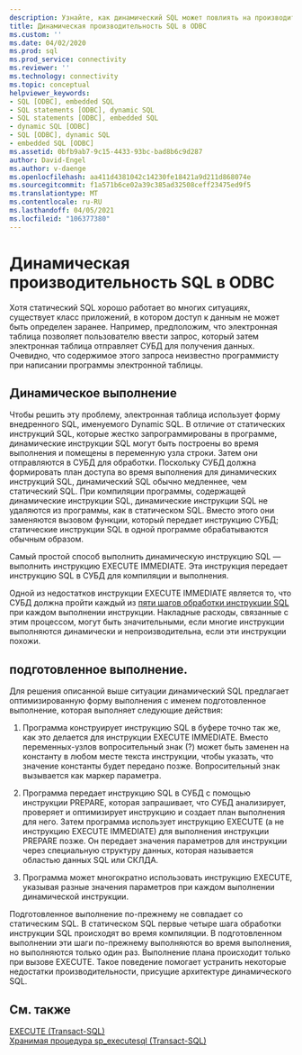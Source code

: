 ```yaml
---
description: Узнайте, как динамический SQL может повлиять на производительность приложения и то, как подготовленные инструкции в ODBC могут быть более быстрым решением.
title: Динамическая производительность SQL в ODBC
ms.custom: ''
ms.date: 04/02/2020
ms.prod: sql
ms.prod_service: connectivity
ms.reviewer: ''
ms.technology: connectivity
ms.topic: conceptual
helpviewer_keywords:
- SQL [ODBC], embedded SQL
- SQL statements [ODBC], dynamic SQL
- SQL statements [ODBC], embedded SQL
- dynamic SQL [ODBC]
- SQL [ODBC], dynamic SQL
- embedded SQL [ODBC]
ms.assetid: 0bfb9ab7-9c15-4433-93bc-bad8b6c9d287
author: David-Engel
ms.author: v-daenge
ms.openlocfilehash: aa411d4381042c14230fe18421a9d211d868074e
ms.sourcegitcommit: f1a571b6ce02a39c385ad32508ceff23475ed9f5
ms.translationtype: MT
ms.contentlocale: ru-RU
ms.lasthandoff: 04/05/2021
ms.locfileid: "106377380"
---
```

# <a name="dynamic-sql-performance-in-odbc"></a>Динамическая производительность SQL в ODBC

Хотя статический SQL хорошо работает во многих ситуациях, существует класс приложений, в котором доступ к данным не может быть определен заранее. Например, предположим, что электронная таблица позволяет пользователю ввести запрос, который затем электронная таблица отправляет СУБД для получения данных. Очевидно, что содержимое этого запроса неизвестно программисту при написании программы электронной таблицы.

## <a name="dynamic-execution"></a>Динамическое выполнение

Чтобы решить эту проблему, электронная таблица использует форму внедренного SQL, именуемого Dynamic SQL. В отличие от статических инструкций SQL, которые жестко запрограммированы в программе, динамические инструкции SQL могут быть построены во время выполнения и помещены в переменную узла строки. Затем они отправляются в СУБД для обработки. Поскольку СУБД должна формировать план доступа во время выполнения для динамических инструкций SQL, динамический SQL обычно медленнее, чем статический SQL. При компиляции программы, содержащей динамические инструкции SQL, динамические инструкции SQL не удаляются из программы, как в статическом SQL. Вместо этого они заменяются вызовом функции, который передает инструкцию СУБД; статические инструкции SQL в одной программе обрабатываются обычным образом.

Самый простой способ выполнить динамическую инструкцию SQL — выполнить инструкцию EXECUTE IMMEDIATE. Эта инструкция передает инструкцию SQL в СУБД для компиляции и выполнения.

Одной из недостатков инструкции EXECUTE IMMEDIATE является то, что СУБД должна пройти каждый из [пяти шагов обработки инструкции SQL](processing-a-sql-statement.md) при каждом выполнении инструкции. Накладные расходы, связанные с этим процессом, могут быть значительными, если многие инструкции выполняются динамически и непроизводительна, если эти инструкции похожи.

## <a name="prepared-execution"></a>подготовленное выполнение.

Для решения описанной выше ситуации динамический SQL предлагает оптимизированную форму выполнения с именем подготовленное выполнение, которая выполняет следующие действия:

1. Программа конструирует инструкцию SQL в буфере точно так же, как это делается для инструкции EXECUTE IMMEDIATE. Вместо переменных-узлов вопросительный знак (?) может быть заменен на константу в любом месте текста инструкции, чтобы указать, что значение константы будет передано позже. Вопросительный знак вызывается как маркер параметра.

2. Программа передает инструкцию SQL в СУБД с помощью инструкции PREPARE, которая запрашивает, что СУБД анализирует, проверяет и оптимизирует инструкцию и создает план выполнения для него. Затем программа использует инструкцию EXECUTE (а не инструкцию EXECUTE IMMEDIATE) для выполнения инструкции PREPARE позже. Он передает значения параметров для инструкции через специальную структуру данных, которая называется областью данных SQL или СКЛДА.

3. Программа может многократно использовать инструкцию EXECUTE, указывая разные значения параметров при каждом выполнении динамической инструкции.

Подготовленное выполнение по-прежнему не совпадает со статическим SQL. В статическом SQL первые четыре шага обработки инструкции SQL происходят во время компиляции. В подготовленном выполнении эти шаги по-прежнему выполняются во время выполнения, но выполняются только один раз. Выполнение плана происходит только при вызове EXECUTE. Такое поведение помогает устранить некоторые недостатки производительности, присущие архитектуре динамического SQL.

## <a name="see-also"></a>См. также

[EXECUTE (Transact-SQL)](../../t-sql/language-elements/execute-transact-sql.md)  
[Хранимая процедура sp_executesql (Transact-SQL)](../../relational-databases/system-stored-procedures/sp-executesql-transact-sql.md)  
